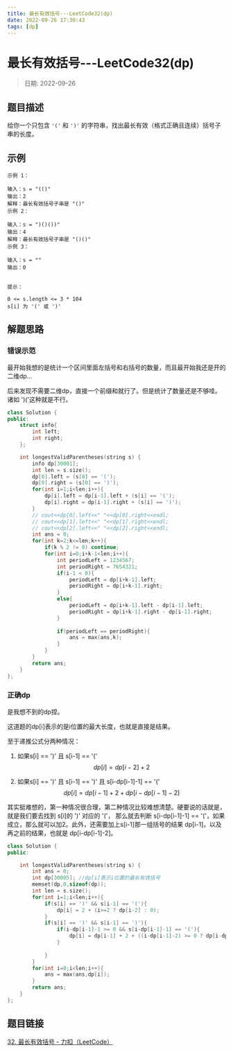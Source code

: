 ```yaml
---
title: 最长有效括号---LeetCode32(dp)
date: 2022-09-26 17:30:43
tags: [dp]
---
```

# 最长有效括号---LeetCode32(dp)
> 日期: 2022-09-26

## 题目描述

给你一个只包含 `'('` 和 `')'` 的字符串，找出最长有效（格式正确且连续）括号子串的长度。

## 示例

```
示例 1：

输入：s = "(()"
输出：2
解释：最长有效括号子串是 "()"
示例 2：

输入：s = ")()())"
输出：4
解释：最长有效括号子串是 "()()"
示例 3：

输入：s = ""
输出：0
 

提示：

0 <= s.length <= 3 * 104
s[i] 为 '(' 或 ')'

```

## 解题思路

### 错误示范

最开始我想的是统计一个区间里面左括号和右括号的数量，而且最开始我还是开的二维dp...

后来发现不需要二维dp，直接一个前缀和就行了。但是统计了数量还是不够哇。诸如 ')('这种就是不行。

```cpp
class Solution {
public:
    struct info{
        int left;
        int right;
    };

    int longestValidParentheses(string s) {
        info dp[30001];
        int len = s.size();
        dp[0].left = (s[0] == '(');
        dp[0].right = (s[0] == ')');
        for(int i=1;i<len;i++){
            dp[i].left = dp[i-1].left + (s[i] == '(');
            dp[i].right = dp[i-1].right + (s[i] == ')');
        }
        // cout<<dp[0].left<<" "<<dp[0].right<<endl;
        // cout<<dp[1].left<<" "<<dp[1].right<<endl;
        // cout<<dp[2].left<<" "<<dp[2].right<<endl;
        int ans = 0;
        for(int k=2;k<=len;k++){
            if(k % 2 != 0) continue;
            for(int i=0;i+k-1<len;i++){
                int periodLeft = 1234567;
                int periodRight = 7654321;
                if(i-1 < 0){
                    periodLeft = dp[i+k-1].left;
                    periodRight = dp[i+k-1].right;
                }
                else{
                    periodLeft = dp[i+k-1].left - dp[i-1].left;
                    periodRight = dp[i+k-1].right - dp[i-1].right;
                }
                
                if(periodLeft == periodRight){
                    ans = max(ans,k);
                }
            }
        }
        return ans;
    }
};
```



### 正确dp

是我想不到的dp捏。

这道题的dp[i]表示的是i位置的最大长度，也就是直接是结果。

至于递推公式分两种情况：

1. 如果s[i] == ')' 且 s[i-1] == '('
   $$
   dp[i] = dp[i-2] + 2
   $$

2. 如果s[i] == ')' 且 s[i-1] == ')' 且 s[i-dp[i-1]-1] == '('
   $$
   dp[i] = dp[i-1] + 2 + dp[i-dp[i-1]-2]
   $$
   

其实挺难想的，第一种情况很合理，第二种情况比较难想清楚。硬要说的话就是，就是我们要去找到 s[i]的 ')' 对应的 '('， 那么就去判断 s[i-dp[i-1]-1] == '('，如果成立，那么就可以加2。此外，还需要加上s[i-1]那一组括号的结果 dp[i-1]，以及再之前的结果，也就是 dp[i-dp[i-1]-2]。

```cpp
class Solution {
public:

    int longestValidParentheses(string s) {
        int ans = 0;
        int dp[30005]; //dp[i]表示i位置的最长有效括号
        memset(dp,0,sizeof(dp));
        int len = s.size();
        for(int i=1;i<len;i++){
            if(s[i] == ')' && s[i-1] == '('){
                dp[i] = 2 + (i>=2 ? dp[i-2] : 0);
            }
            if(s[i] == ')' && s[i-1] == ')'){
                if(i-dp[i-1]-1 >= 0 && s[i-dp[i-1]-1] == '('){
                    dp[i] = dp[i-1] + 2 + ((i-dp[i-1]-2) >= 0 ? dp[i-dp[i-1]-2]:0);
                }
                
            }
        }
        for(int i=0;i<len;i++){
            ans = max(ans,dp[i]);
        }
        return ans;
    }
};
```



## 题目链接

[32. 最长有效括号 - 力扣（LeetCode）](https://leetcode.cn/problems/longest-valid-parentheses/submissions/)
